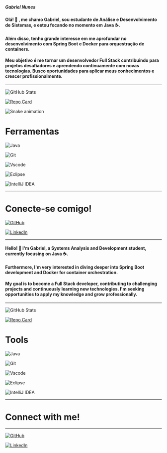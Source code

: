 ##### Gabriel Nunes

#### Olá! 👋 , me chamo Gabriel, sou estudante de Análise e Desenvolvimento de Sistemas, e estou focando no momento em Java ☕. 
#### Além disso, tenho grande interesse em me aprofundar no **desenvolvimento com Spring Boot** e  **Docker** para orquestração de containers.

#### Meu objetivo é me tornar um desenvolvedor Full Stack contribuindo para projetos desafiadores e aprendendo continuamente com novas tecnologias. Busco oportunidades para aplicar meus conhecimentos e crescer profissionalmente.

---

![GitHub Stats](https://github-readme-stats.vercel.app/api?username=Gabrielsln&theme=transparent&bg_color=000&border_color=30A3DC&show_icons=true&icon_color=30A3DC&title_color=E94D5F&text_color=FFF)

[![Repo Card](https://github-readme-stats.vercel.app/api/pin/?username=Gabrielsln&repo=repo-contribution&bg_color=000&border_color=30A3DC&show_icons=true&icon_color=30A3DC&title_color=E94D5F&text_color=FFF)](https://github.com/Gabrielsln/repo-contribution)

![Snake animation](https://github.com/Gabrielsln/Gabrielsln/blob/output/github-contribution-grid-snake.svg)

# Ferramentas

![Java](https://img.shields.io/badge/java-%23ED8B00.svg?style=for-the-badge&logo=openjdk&logoColor=white)

![Git](https://img.shields.io/badge/GIT-E44C30?style=for-the-badge&logo=git&logoColor=white)

![Vscode](https://img.shields.io/badge/Vscode-007ACC?style=for-the-badge&logo=visual-studio-code&logoColor=white)

![Eclipse](https://img.shields.io/badge/Eclipse-FE7A16.svg?style=for-the-badge&logo=Eclipse&logoColor=white)

![IntelliJ IDEA](https://img.shields.io/badge/IntelliJIDEA-000000.svg?style=for-the-badge&logo=intellij-idea&logoColor=white)


---

# Conecte-se comigo!



[![GitHub](https://img.shields.io/badge/GitHub-100000?style=for-the-badge&logo=github&logoColor=white)](https://github.com/Gabrielsln) 

[![LinkedIn](https://img.shields.io/badge/LinkedIn-0077B5?style=for-the-badge&logo=linkedin&logoColor=white)](https://www.linkedin.com/in/gabriel-slnunes//)



---


#### Hello! 👋 I'm **Gabriel**, a Systems Analysis and Development student, currently focusing on **Java** ☕.
#### Furthermore, I'm very interested in diving deeper into **Spring Boot development** and **Docker** for container orchestration.

#### My goal is to become a Full Stack developer, contributing to challenging projects and continuously learning new technologies. I'm seeking opportunities to apply my knowledge and grow professionally.

---

![GitHub Stats](https://github-readme-stats.vercel.app/api?username=Gabrielsln&theme=transparent&bg_color=000&border_color=30A3DC&show_icons=true&icon_color=30A3DC&title_color=E94D5F&text_color=FFF)

[![Repo Card](https://github-readme-stats.vercel.app/api/pin/?username=Gabrielsln&repo=repo-contribution&bg_color=000&border_color=30A3DC&show_icons=true&icon_color=30A3DC&title_color=E94D5F&text_color=FFF)](https://github.com/Gabrielsln/repo-contribution)

# Tools

![Java](https://img.shields.io/badge/java-%23ED8B00.svg?style=for-the-badge&logo=openjdk&logoColor=white)

![Git](https://img.shields.io/badge/GIT-E44C30?style=for-the-badge&logo=git&logoColor=white)

![Vscode](https://img.shields.io/badge/Vscode-007ACC?style=for-the-badge&logo=visual-studio-code&logoColor=white)

![Eclipse](https://img.shields.io/badge/Eclipse-FE7A16.svg?style=for-the-badge&logo=Eclipse&logoColor=white)

![IntelliJ IDEA](https://img.shields.io/badge/IntelliJIDEA-000000.svg?style=for-the-badge&logo=intellij-idea&logoColor=white)

---

# Connect with me!

---

[![GitHub](https://img.shields.io/badge/GitHub-100000?style=for-the-badge&logo=github&logoColor=white)](https://github.com/Gabrielsln) 

[![LinkedIn](https://img.shields.io/badge/LinkedIn-0077B5?style=for-the-badge&logo=linkedin&logoColor=white)](https://www.linkedin.com/in/gabriel-slnunes/)
